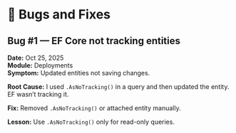﻿# 🐛 Bugs and Fixes

## Bug #1 — EF Core not tracking entities
**Date:** Oct 25, 2025  
**Module:** Deployments  
**Symptom:** Updated entities not saving changes.

**Root Cause:** I used `.AsNoTracking()` in a query and then updated the entity. EF wasn’t tracking it.

**Fix:** Removed `.AsNoTracking()` or attached entity manually.

**Lesson:** Use `.AsNoTracking()` only for read-only queries.